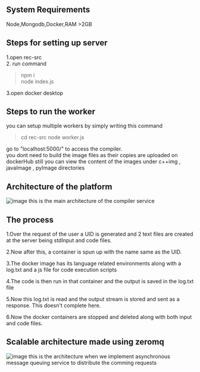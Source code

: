 ## System Requirements

Node,Mongodb,Docker,RAM >2GB

## Steps for setting up server
1.open rec-src  <br/>
2. run command <br/>
> npm i   <br/>
> node index.js
 
3.open docker desktop<br/>

## Steps to run the worker 
you can setup multiple workers by simply writing this command
>  cd rec-src
>  node worker.js

go to "localhost:5000/" to access the compiler.
<BR/>
you dont need to build the image files as their copies are uploaded on dockerHub still you can view the content of the images under c++img , javaImage , pyImage
directories

## Architecture of the platform
![image](https://user-images.githubusercontent.com/61879840/192357392-21a940ca-24c1-4ea0-ac03-a85cbca399a9.png)
this is the main architecture of the compiler service

## The process

1.Over the request of the user a UID is generated and 2 text files are created at the server being stdInput and code files.

2.Now after this, a container is spun up with the name same as the UID.

3.The docker image has its language related environments along with a log.txt and a js file for code execution scripts

4.The code is then run in that container and the output is saved in the log.txt file

5.Now this log.txt is read and the output stream is stored and sent as a response. This doesn't complete here.

6.Now the docker containers are stopped and deleted along with both input and code files.


## Scalable architecture made using zeromq
![image](https://user-images.githubusercontent.com/61879840/192357650-326c76e0-6741-43ad-9843-3d9752e7bc77.png)
this is the architecture when we implement asynchronous message queuing service to distribute the comming requests






